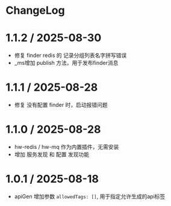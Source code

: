 


# ChangeLog

# 1.1.2 / 2025-08-30

* 修复 finder redis 的 记录分组列表名字拼写错误
* _ms增加  publish 方法，用于发布finder消息

# 1.1.1 / 2025-08-28

* 修复 没有配置 finder 时，启动报错问题

# 1.1.0 / 2025-08-28

* hw-redis / hw-mq 作为内置插件，无需安装
* 增加 服务发现 和 配置 发现功能

# 1.0.1 / 2025-08-18

* apiGen 增加参数 `allowedTags: []`, 用于指定允许生成的api标签


